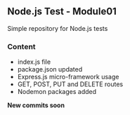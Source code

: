 ## Node.js Test - Module01

Simple repository for Node.js tests

### Content

- index.js file
- package.json updated
- Express.js micro-framework usage
- GET, POST, PUT and DELETE routes
- Nodemon packages added

**New commits soon**
